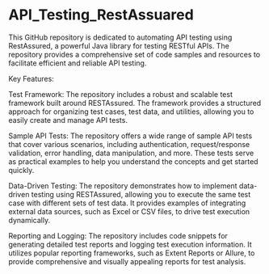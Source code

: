 # API_Testing_RestAssuared
This GitHub repository is dedicated to automating API testing using RestAssured, a powerful Java library for testing RESTful APIs. The repository provides a comprehensive set of code samples and resources to facilitate efficient and reliable API testing.

Key Features:

Test Framework: The repository includes a robust and scalable test framework built around RESTAssured. The framework provides a structured approach for organizing test cases, test data, and utilities, allowing you to easily create and manage API tests.

Sample API Tests: The repository offers a wide range of sample API tests that cover various scenarios, including authentication, request/response validation, error handling, data manipulation, and more. These tests serve as practical examples to help you understand the concepts and get started quickly.

Data-Driven Testing: The repository demonstrates how to implement data-driven testing using RESTAssured, allowing you to execute the same test case with different sets of test data. It provides examples of integrating external data sources, such as Excel or CSV files, to drive test execution dynamically.

Reporting and Logging: The repository includes code snippets for generating detailed test reports and logging test execution information. It utilizes popular reporting frameworks, such as Extent Reports or Allure, to provide comprehensive and visually appealing reports for test analysis.
